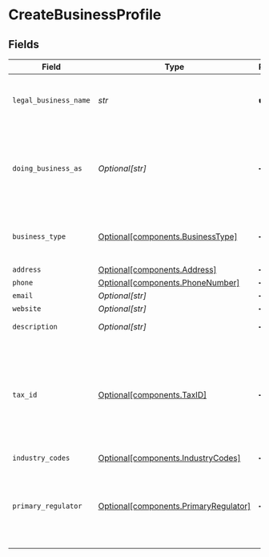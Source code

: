 # CreateBusinessProfile


## Fields

| Field                                                                                                          | Type                                                                                                           | Required                                                                                                       | Description                                                                                                    | Example                                                                                                        |
| -------------------------------------------------------------------------------------------------------------- | -------------------------------------------------------------------------------------------------------------- | -------------------------------------------------------------------------------------------------------------- | -------------------------------------------------------------------------------------------------------------- | -------------------------------------------------------------------------------------------------------------- |
| `legal_business_name`                                                                                          | *str*                                                                                                          | :heavy_check_mark:                                                                                             | The legal name under which the entity is registered.                                                           | Classbooker, LLC                                                                                               |
| `doing_business_as`                                                                                            | *Optional[str]*                                                                                                | :heavy_minus_sign:                                                                                             | A registered trade name under which the business operates, if different from its legal name.                   |                                                                                                                |
| `business_type`                                                                                                | [Optional[components.BusinessType]](../../models/components/businesstype.md)                                   | :heavy_minus_sign:                                                                                             | The type of entity represented by this business.                                                               | llc                                                                                                            |
| `address`                                                                                                      | [Optional[components.Address]](../../models/components/address.md)                                             | :heavy_minus_sign:                                                                                             | N/A                                                                                                            |                                                                                                                |
| `phone`                                                                                                        | [Optional[components.PhoneNumber]](../../models/components/phonenumber.md)                                     | :heavy_minus_sign:                                                                                             | N/A                                                                                                            |                                                                                                                |
| `email`                                                                                                        | *Optional[str]*                                                                                                | :heavy_minus_sign:                                                                                             | N/A                                                                                                            | jordan.lee@classbooker.dev                                                                                     |
| `website`                                                                                                      | *Optional[str]*                                                                                                | :heavy_minus_sign:                                                                                             | N/A                                                                                                            |                                                                                                                |
| `description`                                                                                                  | *Optional[str]*                                                                                                | :heavy_minus_sign:                                                                                             | N/A                                                                                                            | Local fitness gym paying out instructors                                                                       |
| `tax_id`                                                                                                       | [Optional[components.TaxID]](../../models/components/taxid.md)                                                 | :heavy_minus_sign:                                                                                             | An EIN (employer identification number) for the business. For sole proprietors, an SSN can be used as the EIN. |                                                                                                                |
| `industry_codes`                                                                                               | [Optional[components.IndustryCodes]](../../models/components/industrycodes.md)                                 | :heavy_minus_sign:                                                                                             | N/A                                                                                                            |                                                                                                                |
| `primary_regulator`                                                                                            | [Optional[components.PrimaryRegulator]](../../models/components/primaryregulator.md)                           | :heavy_minus_sign:                                                                                             | If the business is a financial institution, this field describes its primary regulator.                        |                                                                                                                |